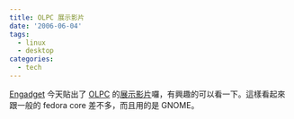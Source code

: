 ```yaml
---
title: OLPC 展示影片
date: '2006-06-04'
tags:
  - linux
  - desktop
categories:
  - tech
---
```

[Engadget](http://www.engadget.com/2006/06/04/first-video-of-working-olpc-prototype/) 今天貼出了 [OLPC](http://www.laptop.org/) 的[展示影片](http://www.siliconvalleysleuth.com/2006/06/first_video_of_.html)囉，有興趣的可以看一下。這樣看起來跟一般的 fedora core 差不多，而且用的是 GNOME。